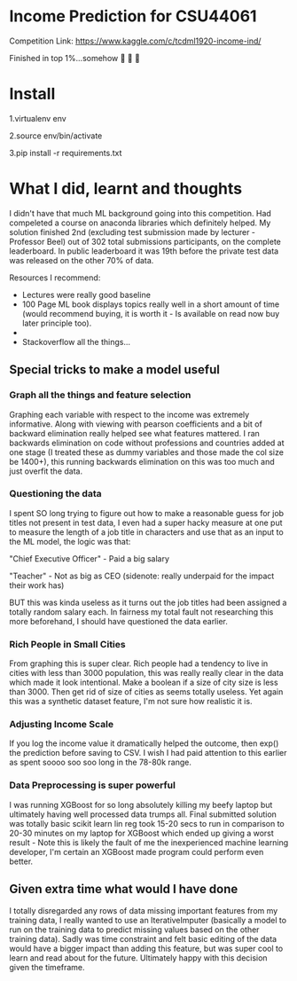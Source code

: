 # Income Prediction for CSU44061 

Competition Link: https://www.kaggle.com/c/tcdml1920-income-ind/

Finished in top 1%...somehow :muscle: :muscle: :muscle:

# Install
1.virtualenv env

2.source env/bin/activate

3.pip install -r requirements.txt


# What I did, learnt and thoughts
I didn't have that much ML background going into this competition. Had compeleted a course on anaconda libraries which definitely helped. My solution finished 2nd (excluding test submission made by lecturer - Professor Beel) out of 302 total submissions participants, on the complete leaderboard. In public leaderboard it was 19th before the private test data was released on the other 70% of data.

Resources I recommend:
- Lectures were really good baseline
- 100 Page ML book displays topics really well in a short amount of time (would recommend buying, it is worth it - Is available on read now buy later principle too).
- 
- Stackoverflow all the things...


## Special tricks to make a model useful
### Graph all the things and feature selection
Graphing each variable with respect to the income was extremely informative. Along with viewing with pearson coefficients and a bit of backward elimination really helped see what features mattered. I ran backwards elimination on code without professions and countries added at one stage (I treated these as dummy variables and those made the col size be 1400+), this running backwards elimination on this was too much and just overfit the data.

### Questioning the data
I spent SO long trying to figure out how to make a reasonable guess for job titles not present in test data, I even had a super hacky measure at one put to measure the length of a job title in characters and use that as an input to the ML model, the logic was that:

"Chief Executive Officer" - Paid a big salary

"Teacher" - Not as big as CEO (sidenote: really underpaid for the impact their work has)


BUT this was kinda useless as it turns out the job titles had been assigned a totally random salary each. In fairness my total fault not researching this more beforehand, I should have questioned the data earlier.

### Rich People in Small Cities
From graphing this is super clear. Rich people had a tendency to live in cities with less than 3000 population, this was really really clear in the data which made it look intentional. Make a boolean if a size of city size is less than 3000. Then get rid of size of cities as seems totally useless. Yet again this was a synthetic dataset feature, I'm not sure how realistic it is.

### Adjusting Income Scale
If you log the income value it dramatically helped the outcome, then exp() the prediction before saving to CSV. I wish I had paid attention to this earlier as spent soooo soo soo long in the 78-80k range.

### Data Preprocessing is super powerful
I was running XGBoost for so long absolutely killing my beefy laptop but ultimately having well processed data trumps all. Final submitted solution was totally basic scikit learn lin reg took 15-20 secs to run in comparison to 20-30 minutes on my laptop for XGBoost which ended up giving a worst result - Note this is likely the fault of me the inexperienced machine learning developer, I'm certain an XGBoost made program could perform even better.

## Given extra time what would I have done
I totally disregarded any rows of data missing important features from my training data, I really wanted to use an IterativeImputer (basically a model to run on the training data to predict missing values based on the other training data). Sadly was time constraint and felt basic editing of the data would have a bigger impact than adding this feature, but was super cool to learn and read about for the future. Ultimately happy with this decision given the timeframe.
